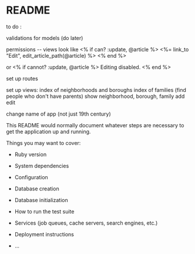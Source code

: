 # README

to do :

validations for models (do later)

permissions -- views look like
<% if can? :update, @article %>
  <%= link_to "Edit", edit_article_path(@article) %>
<% end %>

  or
<% if cannot? :update, @article %>
  Editing disabled.
<% end %>


set up routes

set up views:
  index of neighborhoods and boroughs
  index of families (find people who don't have parents)
  show neighborhood, borough, family
  add
  edit

change name of app (not just 19th century)

This README would normally document whatever steps are necessary to get the
application up and running.

Things you may want to cover:

* Ruby version

* System dependencies

* Configuration

* Database creation

* Database initialization

* How to run the test suite

* Services (job queues, cache servers, search engines, etc.)

* Deployment instructions

* ...
